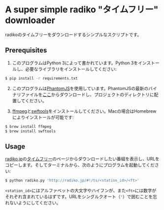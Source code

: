 # A super simple radiko "タイムフリー" downloader
radikoのタイムフリーをダウンロードするシンプルなスクリプトです。

## Prerequisites
1. このプログラムはPython 3によって書かれています。Python 3をインストールし、必要なライブラリをインストールしてください:

```bash
$ pip install -r requirements.txt
```

2. このプログラムは[PhantomJS](http://phantomjs.org/)を使用しています。PhantomJSの最新のバイナリファイルを[ここ](http://phantomjs.org/download.html)からダウンロードし、プロジェクトのディレクトリに配置してください。

3. [ffmpeg](https://www.ffmpeg.org/)と[swftools](http://www.swftools.org/)をインストールしてください。Macの場合はHomebrewによりインストールが可能です:

```bash
$ brew install ffmpeg
$ brew install swftools
```

## Usage
[radiko.jp](http://radiko.jp/)の[タイムフリー](http://radiko.jp/#!/timeshift)のページからダウンロードしたい番組を表示し、URLをコピーします。そしてターミナルから、次のようにプログラムを起動してください:

```bash
$ python radiko.py 'http://radiko.jp/#!/ts/<station_id>/<ft>'
```

`<station_id>`にはアルファベットの大文字やハイフンが、また`<ft>`には数字がそれぞれ含まれているはずです。URLをシングルクオート（`'`）で囲むことを忘れないようにしてください。
